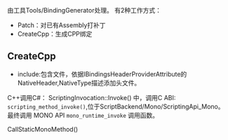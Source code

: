 由工具Tools/BindingGenerator处理。
有2种工作方式：
- Patch：对已有Assembly打补丁
- CreateCpp：生成CPP绑定
## CreateCpp
- include:包含文件，依据IBindingsHeaderProviderAttribute的 NativeHeader,NativeType描述添加头文件。




C++调用C#：
ScriptingInvocation::Invoke() 中，调用C ABI: `scripting_method_invoke()`,位于ScriptBackend/Mono/ScriptingApi_Mono。最终调用 MONO API `mono_runtime_invoke` 调用函数。



CallStaticMonoMethod()